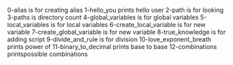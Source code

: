 0-alias is for creating alias
1-hello_you prints hello user
2-path is for looking
3-paths is directory count
4-global_variables is for global variables
5-local_variables is for local variables
6-create_local_variable is for new variable
7-create_global_variable is for new variable
8-true_knowledge is for adding script
9-divide_and_rule is for division
10-love_exponent_breath prints power of
11-binary_to_decimal prints base to base
12-combinations printspossible combinations
